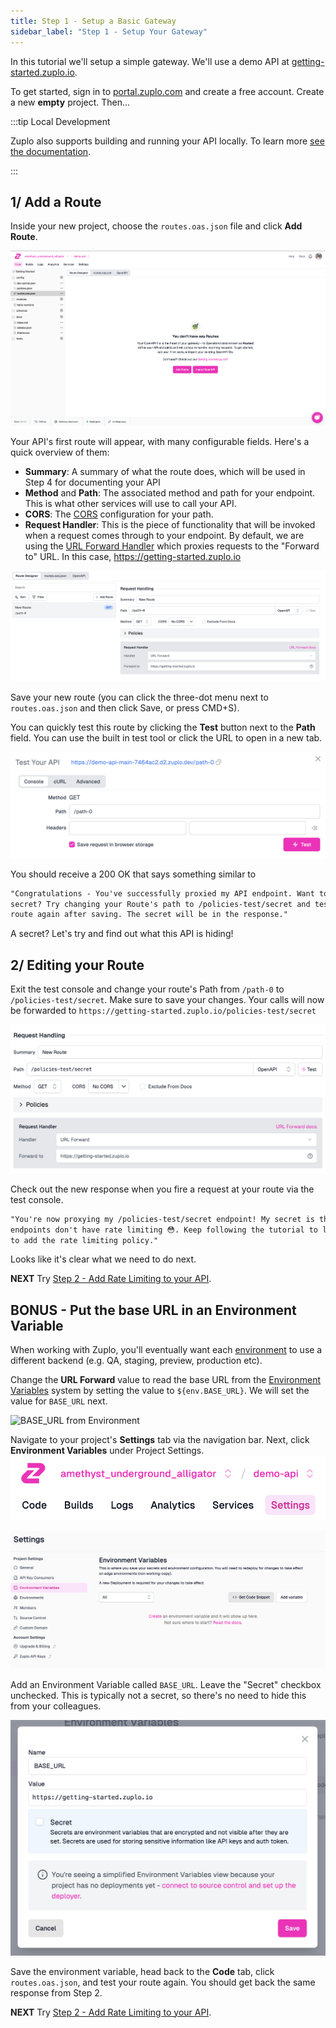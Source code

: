 ```yaml
---
title: Step 1 - Setup a Basic Gateway
sidebar_label: "Step 1 - Setup Your Gateway"
---
```


In this tutorial we'll setup a simple gateway. We'll use a demo API at
[getting-started.zuplo.io](https://getting-started.zuplo.io).

To get started, sign in to [portal.zuplo.com](https://portal.zuplo.com) and
create a free account. Create a new **empty** project. Then...

:::tip Local Development

Zuplo also supports building and running your API locally. To learn more
[see the documentation](./local-development.md).

:::

## 1/ Add a Route

Inside your new project, choose the `routes.oas.json` file and click **Add
Route**.

![Add Route](../../public/media/step-1-setup-basic-gateway/image-11.png)

Your API's first route will appear, with many configurable fields. Here's a
quick overview of them:

- **Summary**: A summary of what the route does, which will be used in Step 4
  for documenting your API
- **Method** and **Path**: The associated method and path for your endpoint.
  This is what other services will use to call your API.
- **CORS**: The [CORS](https://developer.mozilla.org/en-US/docs/Web/HTTP/CORS)
  configuration for your path.
- **Request Handler**: This is the piece of functionality that will be invoked
  when a request comes through to your endpoint. By default, we are using the
  [URL Forward Handler](../handlers/url-forward.md) which proxies requests to
  the "Forward to" URL. In this case, https://getting-started.zuplo.io

![Your First Route](../../public/media/step-1-setup-basic-gateway/image-14.png)

Save your new route (you can click the three-dot menu next to `routes.oas.json`
and then click Save, or press CMD+S).

You can quickly test this route by clicking the **Test** button next to the
**Path** field. You can use the built in test tool or click the URL to open in a
new tab.

![Test your API](../../public/media/step-1-setup-basic-gateway/image-15.png)

You should receive a 200 OK that says something similar to

```txt
"Congratulations - You've successfully proxied my API endpoint. Want to know a
secret? Try changing your Route's path to /policies-test/secret and test your
route again after saving. The secret will be in the response."
```

A secret? Let's try and find out what this API is hiding!

## 2/ Editing your Route

Exit the test console and change your route's Path from `/path-0` to
`/policies-test/secret`. Make sure to save your changes. Your calls will now be
forwarded to `https://getting-started.zuplo.io/policies-test/secret`

![Change the Path](../../public/media/step-1-setup-basic-gateway/image-16.png)

Check out the new response when you fire a request at your route via the test
console.

```txt
"You're now proxying my /policies-test/secret endpoint! My secret is that my
endpoints don't have rate limiting 😳. Keep following the tutorial to learn how
to add the rate limiting policy."
```

Looks like it's clear what we need to do next.

**NEXT** Try
[Step 2 - Add Rate Limiting to your API](./step-2-add-rate-limiting.md).

## BONUS - Put the base URL in an Environment Variable

When working with Zuplo, you'll eventually want each
[environment](/docs/articles/environments) to use a different backend (e.g. QA,
staging, preview, production etc).

Change the **URL Forward** value to read the base URL from the
[Environment Variables](/docs/articles/environment-variables) system by setting
the value to `${env.BASE_URL}`. We will set the value for `BASE_URL` next.

![BASE_URL from Environment](../../public/media/step-1-setup-basic-gateway/image-8.png)

Navigate to your project's **Settings** tab via the navigation bar. Next, click
**Environment Variables** under Project Settings.
![Click Settings](../../public/media/step-1-setup-basic-gateway/image-17.png)

![Click Environment Variables](../../public/media/step-1-setup-basic-gateway/image-18.png)

Add an Environment Variable called `BASE_URL`. Leave the "Secret" checkbox
unchecked. This is typically not a secret, so there's no need to hide this from
your colleagues.

![BASE_URL Environment Variable](../../public/media/step-1-setup-basic-gateway/image-20.png)

Save the environment variable, head back to the **Code** tab, click
`routes.oas.json`, and test your route again. You should get back the same
response from Step 2.

**NEXT** Try
[Step 2 - Add Rate Limiting to your API](./step-2-add-rate-limiting.md).
